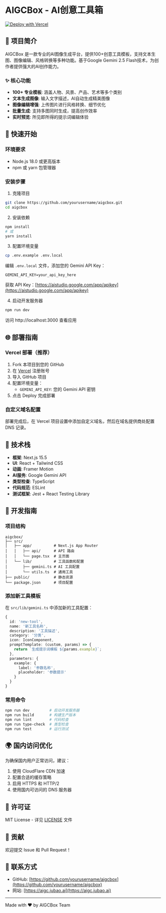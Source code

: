 # AIGCBox - AI创意工具箱

[![Deploy with Vercel](https://vercel.com/button)](https://vercel.com/new/clone?repository-url=https://github.com/yourusername/aigcbox)

## 🎨 项目简介

AIGCBox 是一款专业的AI图像生成平台，提供100+创意工具模板，支持文本生图、图像编辑、风格转换等多种功能。基于Google Gemini 2.5 Flash技术，为创作者提供强大的AI创作能力。

### ✨ 核心功能

- **100+ 专业模板**: 涵盖人物、风景、产品、艺术等多个类别
- **文本生成图像**: 输入文字描述，AI自动生成精美图像
- **图像编辑增强**: 上传图片进行风格转换、细节优化
- **批量生成**: 支持多图同时生成，提高创作效率
- **实时预览**: 所见即所得的提示词编辑体验

## 🚀 快速开始

### 环境要求

- Node.js 18.0 或更高版本
- npm 或 yarn 包管理器

### 安装步骤

1. 克隆项目
```bash
git clone https://github.com/yourusername/aigcbox.git
cd aigcbox
```

2. 安装依赖
```bash
npm install
# 或
yarn install
```

3. 配置环境变量
```bash
cp .env.example .env.local
```

编辑 `.env.local` 文件，添加您的 Gemini API Key：
```
GEMINI_API_KEY=your_api_key_here
```

获取 API Key：[https://aistudio.google.com/app/apikey](https://aistudio.google.com/app/apikey)

4. 启动开发服务器
```bash
npm run dev
```

访问 http://localhost:3000 查看应用

## 🌐 部署指南

### Vercel 部署（推荐）

1. Fork 本项目到您的 GitHub
2. 在 [Vercel](https://vercel.com) 注册账号
3. 导入 GitHub 项目
4. 配置环境变量：
   - `GEMINI_API_KEY`: 您的 Gemini API 密钥
5. 点击 Deploy 完成部署

### 自定义域名配置

部署完成后，在 Vercel 项目设置中添加自定义域名，然后在域名提供商处配置 DNS 记录。

## 🔧 技术栈

- **框架**: Next.js 15.5
- **UI**: React + Tailwind CSS
- **动画**: Framer Motion
- **AI服务**: Google Gemini API
- **类型检查**: TypeScript
- **代码规范**: ESLint
- **测试框架**: Jest + React Testing Library

## 📝 开发指南

### 项目结构

```
aigcbox/
├── src/
│   ├── app/          # Next.js App Router
│   │   ├── api/      # API 路由
│   │   └── page.tsx  # 主页面
│   └── lib/          # 工具函数和配置
│       ├── gemini.ts # AI 工具配置
│       └── utils.ts  # 通用工具
├── public/           # 静态资源
└── package.json      # 项目配置
```

### 添加新工具模板

在 `src/lib/gemini.ts` 中添加新的工具配置：

```typescript
{
  id: 'new-tool',
  name: '新工具名称',
  description: '工具描述',
  category: '分类',
  icon: IconComponent,
  promptTemplate: (custom, params) => {
    return `生成提示词模板 ${params.example}`;
  },
  parameters: {
    example: { 
      label: '参数名称', 
      placeholder: '参数提示' 
    }
  }
}
```

### 常用命令

```bash
npm run dev         # 启动开发服务器
npm run build       # 构建生产版本
npm run lint        # 代码检查
npm run type-check  # 类型检查
npm run test        # 运行测试
```

## 🌍 国内访问优化

为确保国内用户正常访问，建议：

1. 使用 CloudFlare CDN 加速
2. 配置合适的缓存策略
3. 启用 HTTPS 和 HTTP/2
4. 使用国内可访问的 DNS 服务器

## 📄 许可证

MIT License - 详见 [LICENSE](LICENSE) 文件

## 🤝 贡献

欢迎提交 Issue 和 Pull Request！

## 📧 联系方式

- GitHub: [https://github.com/yourusername/aigcbox](https://github.com/yourusername/aigcbox)
- 网站: [https://aigc.jubao.ai](https://aigc.jubao.ai)

---

Made with ❤️ by AIGCBox Team